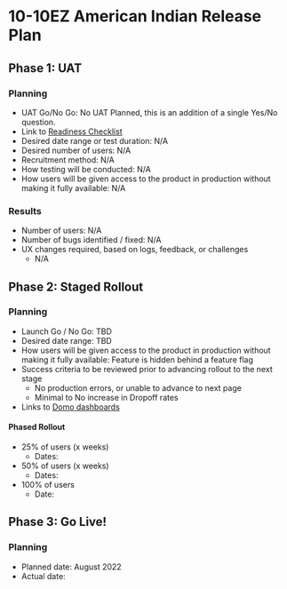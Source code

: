 # 10-10EZ American Indian Release Plan

## Phase 1: UAT

### Planning
- UAT Go/No Go: No UAT Planned, this is an addition of a single Yes/No question.
- Link to [Readiness Checklist](https://github.com/department-of-veterans-affairs/va.gov-team/blob/master/products/health-care/application/va-application/American%20Indian%20question/product/UAT%20Readiness%20Checlist.md)
- Desired date range or test duration: N/A
- Desired number of users: N/A
- Recruitment method: N/A
- How testing will be conducted: N/A
- How users will be given access to the product in production without making it fully available: N/A


### Results
- Number of users: N/A
- Number of bugs identified / fixed: N/A
- UX changes required, based on logs, feedback, or challenges
  - N/A 


## Phase 2: Staged Rollout

### Planning
- Launch Go / No Go: TBD
- Desired date range: TBD
- How users will be given access to the product in production without making it fully available: Feature is hidden behind a feature flag
- Success criteria to be reviewed prior to advancing rollout to the next stage
     - No production errors, or unable to advance to next page
     - Minimal to No increase in Dropoff rates
- Links to [Domo dashboards](https://va-gov.domo.com/page/447193050)

#### Phased Rollout
- 25% of users (x weeks)
  - Dates: 
- 50% of users (x weeks)
  - Dates: 
- 100% of users
  - Date: 


## Phase 3: Go Live!

### Planning
- Planned date: August 2022
- Actual date: 
